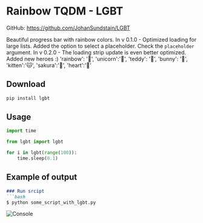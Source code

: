 #  Rainbow TQDM - LGBT

GitHub: https://github.com/JohanSundstain/LGBT

Beautiful progress bar with rainbow colors.
In v 0.1.0 - Optimized loading for large lists.
Added the option to select a placeholder. Check the `placeholder` argument.
In v 0.2.0 - The loading strip update is even better optimized. Added new heroes :)
'rainbow': '🌈', 'unicorn':'🦄', 'teddy': '🧸', 'bunny': '🐰', 'kitten':'🐱', 'sakura':'🌸', 'heart':'🩷'

## Download
```bash
pip install lgbt
```

## Usage
```python
import time

from lgbt import lgbt

for i in lgbt(range(100)):
	time.sleep(0.1)
```


## Example of output
```md
### Run srcipt
```bash
$ python some_script_with_lgbt.py
```
![Console](./screenshot1.png)